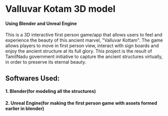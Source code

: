 # Valluvar Kotam 3D model
#### Using Blender and Unreal Engine

This is a 3D interactive first person game/app that allows users to feel and experience the beauty of this ancient marvel, "Valluvar Kottam".
The game allows players to move in first person view, interact with sign boards and enjoy the ancient structure at its full glory. This project is the result of TamilNadu government initiative to capture the ancient structures virtually, in order to preserve its eternal beauty.

## Softwares Used:
#### 1. Blender(for modeling all the structures)
#### 2. Unreal Engine(for making the first person game with assets formed earlier in blender)
